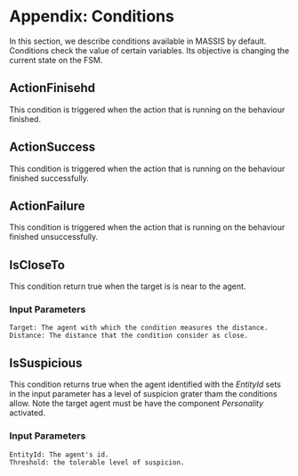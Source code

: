 # Appendix: Conditions

In this section, we describe conditions available in MASSIS by default. 
Conditions check the value of certain variables. Its objective is changing the current state on the FSM.


## ActionFinisehd

This condition is triggered when the action that is running on the behaviour finished.


## ActionSuccess

This condition is triggered when the action that is running on the behaviour finished successfully.


## ActionFailure

This condition is triggered when the action that is running on the behaviour finished unsuccessfully.




## IsCloseTo

This condition return true when the target is is near to the agent.

### Input Parameters

```
Target: The agent with which the condition measures the distance.
Distance: The distance that the condition consider as close.

```


## IsSuspicious

This condition returns true when the agent identified with the *EntityId* sets in the input parameter has a level of suspicion grater tham the conditions allow. Note the target agent must be have the component *Personality* activated.

### Input Parameters

```
EntityId: The agent's id.
Threshold: the tolerable level of suspicion.

```